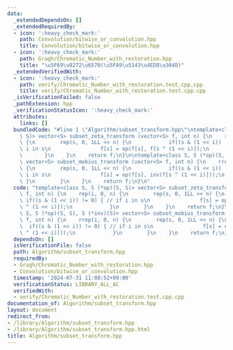 ```yaml
---
data:
  _extendedDependsOn: []
  _extendedRequiredBy:
  - icon: ':heavy_check_mark:'
    path: Convolution/bitwise_or_convolution.hpp
    title: Convolution/bitwise_or_convolution.hpp
  - icon: ':heavy_check_mark:'
    path: Gragh/Chromatic_Number_with_restoration.hpp
    title: "\u5F69\u8272\u6570(\u5FA9\u5143\u4ED8\u304D)"
  _extendedVerifiedWith:
  - icon: ':heavy_check_mark:'
    path: verify/Chromatic_Number_with_restoration.test.cpp.cpp
    title: verify/Chromatic_Number_with_restoration.test.cpp.cpp
  _isVerificationFailed: false
  _pathExtension: hpp
  _verificationStatusIcon: ':heavy_check_mark:'
  attributes:
    links: []
  bundledCode: "#line 1 \"Algorithm/subset_transform.hpp\"\ntemplate<class S, S (*op)(S,\
    \ S)> vector<S> subset_zeta_transform (vector<S> f, int n) {\n    rep(i, 0, n)\
    \ {\n        rep(s, 0, 1LL << n) {\n            if((s & (1 << i)) != 0) { // if\
    \ i in s\n                f[s] = op(f[s], f[s ^ (1 << i)]);\n            }\n \
    \       }\n    }\n    return f;\n}\n\ntemplate<class S, S (*op)(S, S), S (*inv)(S)>\
    \ vector<S> subset_mobius_transform (vector<S> f, int n) {\n    rrep(i, 0, n)\
    \ {\n        rep(s, 0, 1LL << n) {\n            if((s & (1 << i)) != 0) { // if\
    \ i in s\n                f[s] = op(f[s], inv(f[s ^ (1 << i)]));\n           \
    \ }\n        }\n    }\n    return f;\n}\n"
  code: "template<class S, S (*op)(S, S)> vector<S> subset_zeta_transform (vector<S>\
    \ f, int n) {\n    rep(i, 0, n) {\n        rep(s, 0, 1LL << n) {\n           \
    \ if((s & (1 << i)) != 0) { // if i in s\n                f[s] = op(f[s], f[s\
    \ ^ (1 << i)]);\n            }\n        }\n    }\n    return f;\n}\n\ntemplate<class\
    \ S, S (*op)(S, S), S (*inv)(S)> vector<S> subset_mobius_transform (vector<S>\
    \ f, int n) {\n    rrep(i, 0, n) {\n        rep(s, 0, 1LL << n) {\n          \
    \  if((s & (1 << i)) != 0) { // if i in s\n                f[s] = op(f[s], inv(f[s\
    \ ^ (1 << i)]));\n            }\n        }\n    }\n    return f;\n}\n"
  dependsOn: []
  isVerificationFile: false
  path: Algorithm/subset_transform.hpp
  requiredBy:
  - Gragh/Chromatic_Number_with_restoration.hpp
  - Convolution/bitwise_or_convolution.hpp
  timestamp: '2024-07-31 11:08:52+09:00'
  verificationStatus: LIBRARY_ALL_AC
  verifiedWith:
  - verify/Chromatic_Number_with_restoration.test.cpp.cpp
documentation_of: Algorithm/subset_transform.hpp
layout: document
redirect_from:
- /library/Algorithm/subset_transform.hpp
- /library/Algorithm/subset_transform.hpp.html
title: Algorithm/subset_transform.hpp
---
```

